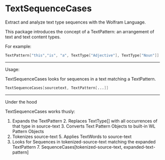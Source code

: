 # TextSequenceCases

Extract and analyze text type sequences with the Wolfram Language.

This package introduces the concept of a TextPattern: an arrangement of text and text content types.

For example:
```Mathematica
TextPattern["this","is", "a", TextType["Adjective"], TextType["Noun"]]
```

---
Usage:

TextSequenceCases looks for sequences in a text matching a TextPattern.

```Mathematica
TextSequenceCases[sourcetext, TextPattern[...]]
```
---
Under the hood

TextSequenceCases works thusly:

1. Expands the TextPattern
	2. Replaces TextType[<type>] with all occurrences of that type in source-text
	3. Converts Text Pattern Objects to built-in WL Pattern Objects
4. Tokenizes source-text
	5. Applies TextWords to source-text
6. Looks for Sequences in tokenized-source-text matching the expanded TextPattern
	7. SequenceCases[tokenized-source-text, expanded-text-pattern]
